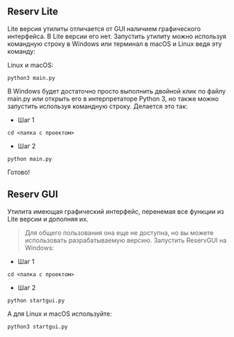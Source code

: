 ## Reserv Lite
Lite версия утилиты отличается от GUI наличием графического интерфейса. В Lite версии его нет.
Запустить утилиту можно используя командную строку в Windows или терминал в macOS и Linux ведя эту команду:

Linux и macOS:
```
python3 main.py
```
В Windows будет достаточно просто выполнить двойной клик по файлу main.py или открыть его в интерпретаторе Python 3, но также можно запустить используя командную строку. Делается это так:
* Шаг 1
```
cd <папка с проектом>
```

* Шаг 2
```
python main.py
```
Готово!

## Reserv GUI
Утилита имеющая графический интерфейс, перенемая все функции из Lite версии и дополняя их.
> Для общего пользования она еще не доступна, но вы можете использовать разрабатываемую версию.
Запустить ReservGUI на Windows:
* Шаг 1
```
cd <папка с проектом>
```

* Шаг 2
```
python startgui.py
```

А для Linux и macOS используйте:
```
python3 startgui.py
```
